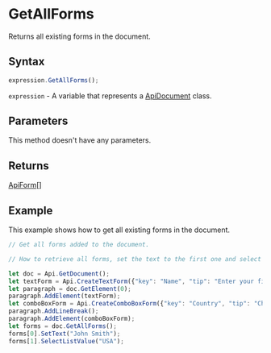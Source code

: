 # GetAllForms

Returns all existing forms in the document.

## Syntax

```javascript
expression.GetAllForms();
```

`expression` - A variable that represents a [ApiDocument](../ApiDocument.md) class.

## Parameters

This method doesn't have any parameters.

## Returns

[ApiForm](../../Enumeration/ApiForm.md)[]

## Example

This example shows how to get all existing forms in the document.

```javascript editor-docx
// Get all forms added to the document.

// How to retrieve all forms, set the text to the first one and select an answer to the second one.

let doc = Api.GetDocument();
let textForm = Api.CreateTextForm({"key": "Name", "tip": "Enter your first name", "required": true, "placeholder": "First name", "comb": true, "maxCharacters": 10, "cellWidth": 3, "multiLine": false, "autoFit": false});
let paragraph = doc.GetElement(0);
paragraph.AddElement(textForm);
let comboBoxForm = Api.CreateComboBoxForm({"key": "Country", "tip": "Choose your country", "required": true, "placeholder": "Country", "editable": false, "autoFit": false, "items": ["Latvia", "USA", "UK"]});
paragraph.AddLineBreak();
paragraph.AddElement(comboBoxForm);
let forms = doc.GetAllForms();
forms[0].SetText("John Smith");
forms[1].SelectListValue("USA");
```

